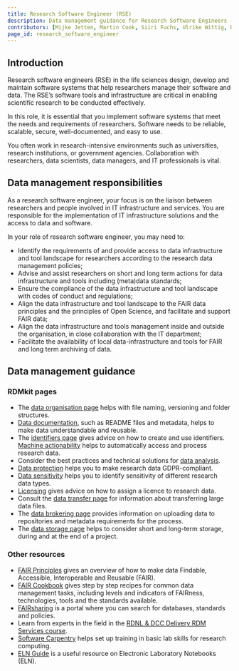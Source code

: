 ```yaml
---
title: Research Software Engineer (RSE)
description: Data management guidance for Research Software Engineers (RSEs).
contributors: [Mijke Jetten, Martin Cook, Siiri Fuchs, Ulrike Wittig, Daniel Wibberg, Helena Schnitzer, Xenia Perez-Sitja, Nazeefa Fatima, Gregoire Rossier, Federico Bianchini, Erik Hjerde, Minna Ahokas, Priit Adler, Alexander Botzki, Robert Andrews, Celia van Gelder, Graham Hughes, Marko Vidak, Pedro Fernandes, Pinar Alper, Victoria Dominguez D. Angel, Wolmar Nyberg Åkerström, Alexia Cardona]
page_id: research_software_engineer
---
```


## Introduction

Research software engineers (RSE) in the life sciences design, develop and maintain software systems that help researchers manage their software and data. The RSE’s software tools and infrastructure are critical in enabling scientific research to be conducted effectively.

In this role, it is essential that you implement software systems that meet the needs and requirements of researchers. Software needs to be reliable, scalable, secure, well-documented, and easy to use. 

You often work in research-intensive environments such as universities, research institutions, or government agencies. Collaboration with researchers, data scientists, data managers, and IT professionals is vital. 


## Data management responsibilities

As a research software engineer, your focus is on the liaison between researchers and people involved in IT infrastructure and services. You are responsible for the implementation of IT infrastructure solutions and the access to data and software. 

In your role of research software engineer, you may need to:

 * Identify the requirements of and provide access to data infrastructure and tool landscape for researchers according to the research data management policies;
 * Advise and assist researchers on short and long term actions for data infrastructure and tools including (meta)data standards;
 * Ensure the compliance of the data infrastructure and tool landscape with codes of conduct and regulations;
 * Align the data infrastructure and tool landscape to the FAIR data principles and the principles of Open Science, and facilitate and support FAIR data;
 * Align the data infrastructure and tools management inside and outside the organisation, in close collaboration with the IT department;
 * Facilitate the availability of local data-infrastructure and tools for FAIR and long term archiving of data.



## Data management guidance

### RDMkit pages

 * The [data organisation page](data_organisation) helps with file naming, versioning and folder structures.
 * [Data documentation](metadata_management), such as README files and metadata, helps to make data understandable and reusable.
 * The [identifiers page](identifiers) gives advice on how to create and use identifiers.
[Machine actionability](machine_actionability) helps to automatically access and process research data.
 * Consider the best practices and technical solutions for [data analysis](data_analysis).
 * [Data protection](data_protection) helps you to make research data GDPR-compliant.
 * [Data sensitivity](sensitive_data) helps you to identify sensitivity of different research data types.
 * [Licensing](licensing) gives advice on how to assign a licence to research data.
 * Consult the [data transfer page](data_transfer) for information about transferring large data files.
 * The [data brokering page](data_brokering) provides information on uploading data to repositories and metadata requirements for the process.
 * The [data storage page](storage) helps to consider short and long-term storage, during and at the end of a project.


### Other resources

 * [FAIR Principles](https://www.go-fair.org/fair-principles/) gives an overview of how to make data Findable, Accessible, Interoperable and Reusable (FAIR).
 * [FAIR Cookbook](https://faircookbook.elixir-europe.org/) gives step by step recipes for common data management tasks, including levels and indicators of FAIRness, technologies, tools and the standards available.
 * [FAIRsharing](https://fairsharing.org/) is a portal where you can search for databases, standards and policies.
 * Learn from experts in the field in the [RDNL & DCC Delivery RDM Services course](https://www.futurelearn.com/courses/delivering-research-data-management-services).
 * [Software Carpentry](https://software-carpentry.org/) helps set up training in basic lab skills for research computing.
 * [ELN Guide](https://doi.org/10.4126/FRL01-006425772) is a useful resource on Electronic Laboratory Notebooks (ELN). 


